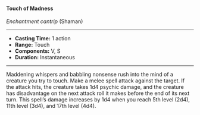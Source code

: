 #### Touch of Madness
*Enchantment cantrip* (Shaman)
___
- **Casting Time:** 1 action
- **Range:** Touch
- **Components:** V, S
- **Duration:** Instantaneous
---
Maddening whispers and babbling nonsense rush into the mind of a creature you try to touch. Make a melee spell attack against the target. If the attack hits, the creature takes 1d4 psychic damage, and the creature has disadvantage on the next attack roll it makes before the end of its next turn.
This spell’s damage increases by 1d4 when you reach 5th level (2d4), 11th level (3d4), and 17th level (4d4).